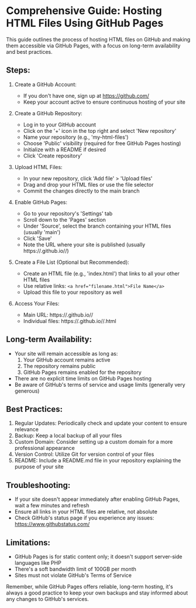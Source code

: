 
# Comprehensive Guide: Hosting HTML Files Using GitHub Pages

This guide outlines the process of hosting HTML files on GitHub and making them accessible via GitHub Pages, with a focus on long-term availability and best practices.

## Steps:

1. Create a GitHub Account:
   - If you don't have one, sign up at https://github.com/
   - Keep your account active to ensure continuous hosting of your site

2. Create a GitHub Repository:
   - Log in to your GitHub account
   - Click on the '+' icon in the top right and select 'New repository'
   - Name your repository (e.g., 'my-html-files')
   - Choose 'Public' visibility (required for free GitHub Pages hosting)
   - Initialize with a README if desired
   - Click 'Create repository'

3. Upload HTML Files:
   - In your new repository, click 'Add file' > 'Upload files'
   - Drag and drop your HTML files or use the file selector
   - Commit the changes directly to the main branch

4. Enable GitHub Pages:
   - Go to your repository's 'Settings' tab
   - Scroll down to the 'Pages' section
   - Under 'Source', select the branch containing your HTML files (usually 'main')
   - Click 'Save'
   - Note the URL where your site is published (usually https://<username>.github.io/<repository-name>/)

5. Create a File List (Optional but Recommended):
   - Create an HTML file (e.g., 'index.html') that links to all your other HTML files
   - Use relative links: `<a href="filename.html">File Name</a>`
   - Upload this file to your repository as well

6. Access Your Files:
   - Main URL: https://<username>.github.io/<repository-name>/
   - Individual files: https://<username>.github.io/<repository-name>/<filename>.html

## Long-term Availability:

- Your site will remain accessible as long as:
  1. Your GitHub account remains active
  2. The repository remains public
  3. GitHub Pages remains enabled for the repository
- There are no explicit time limits on GitHub Pages hosting
- Be aware of GitHub's terms of service and usage limits (generally very generous)

## Best Practices:

1. Regular Updates: Periodically check and update your content to ensure relevance
2. Backup: Keep a local backup of all your files
3. Custom Domain: Consider setting up a custom domain for a more professional appearance
4. Version Control: Utilize Git for version control of your files
5. README: Include a README.md file in your repository explaining the purpose of your site

## Troubleshooting:

- If your site doesn't appear immediately after enabling GitHub Pages, wait a few minutes and refresh
- Ensure all links in your HTML files are relative, not absolute
- Check GitHub's status page if you experience any issues: https://www.githubstatus.com/

## Limitations:

- GitHub Pages is for static content only; it doesn't support server-side languages like PHP
- There's a soft bandwidth limit of 100GB per month
- Sites must not violate GitHub's Terms of Service

Remember, while GitHub Pages offers reliable, long-term hosting, it's always a good practice to keep your own backups and stay informed about any changes to GitHub's services.
